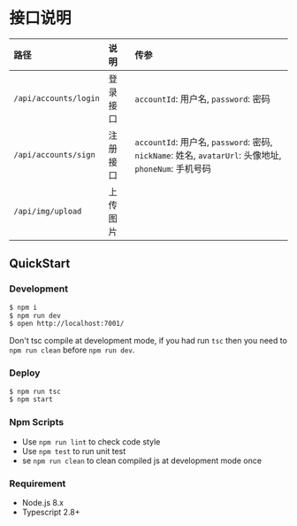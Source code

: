 # 接口说明

|路径|说明|传参|
|:----|:----|:-----|
|`/api/accounts/login`|登录接口|`accountId`: 用户名, `password`: 密码|
|`/api/accounts/sign`|注册接口|`accountId`: 用户名, `password`: 密码, `nickName`: 姓名, `avatarUrl`: 头像地址, `phoneNum`: 手机号码|
|`/api/img/upload`|上传图片||





## QuickStart

### Development

```bash
$ npm i
$ npm run dev
$ open http://localhost:7001/
```

Don't tsc compile at development mode, if you had run `tsc` then you need to `npm run clean` before `npm run dev`.

### Deploy

```bash
$ npm run tsc
$ npm start
```

### Npm Scripts

- Use `npm run lint` to check code style
- Use `npm test` to run unit test
- se `npm run clean` to clean compiled js at development mode once

### Requirement

- Node.js 8.x
- Typescript 2.8+
